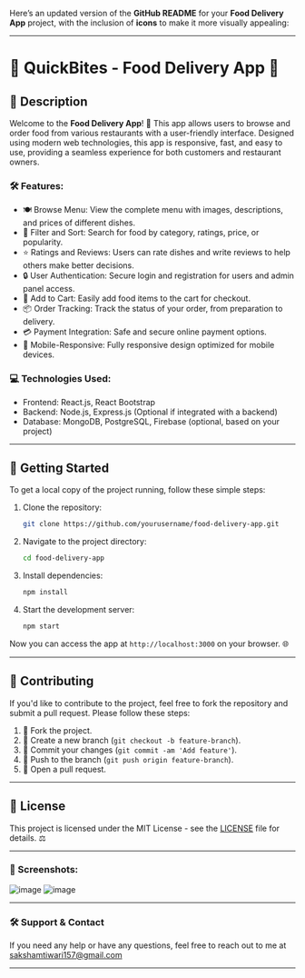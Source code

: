 Here’s an updated version of the **GitHub README** for your **Food Delivery App** project, with the inclusion of **icons** to make it more visually appealing:

---

# 🍕 QuickBites - Food Delivery App 🚗

## 📜 Description

Welcome to the **Food Delivery App**! 🍔 This app allows users to browse and order food from various restaurants with a user-friendly interface. Designed using modern web technologies, this app is responsive, fast, and easy to use, providing a seamless experience for both customers and restaurant owners.

### 🛠 Features:
- 🍽 Browse Menu: View the complete menu with images, descriptions, and prices of different dishes.
- 🔎 Filter and Sort: Search for food by category, ratings, price, or popularity.
- ⭐ Ratings and Reviews: Users can rate dishes and write reviews to help others make better decisions.
- 🔒 User Authentication: Secure login and registration for users and admin panel access.
- 🛒 Add to Cart: Easily add food items to the cart for checkout.
- 📦 Order Tracking: Track the status of your order, from preparation to delivery.
- 💳 Payment Integration: Safe and secure online payment options.
- 📱 Mobile-Responsive: Fully responsive design optimized for mobile devices.

### 💻 Technologies Used:
- Frontend: React.js, React Bootstrap
- Backend: Node.js, Express.js (Optional if integrated with a backend)
- Database: MongoDB, PostgreSQL, Firebase (optional, based on your project)

---

## 🚀 Getting Started

To get a local copy of the project running, follow these simple steps:

1. Clone the repository:
   ```bash
   git clone https://github.com/yourusername/food-delivery-app.git
   ```

2. Navigate to the project directory:
   ```bash
   cd food-delivery-app
   ```

3. Install dependencies:
   ```bash
   npm install
   ```

4. Start the development server:
   ```bash
   npm start
   ```

Now you can access the app at `http://localhost:3000` on your browser. 🌐

---

## 🤝 **Contributing**

If you'd like to contribute to the project, feel free to fork the repository and submit a pull request. Please follow these steps:

1. 🍴 Fork the project.
2. 🌿 Create a new branch (`git checkout -b feature-branch`).
3. 📝 Commit your changes (`git commit -am 'Add feature'`).
4. 🔄 Push to the branch (`git push origin feature-branch`).
5. 💬 Open a pull request.

---

## 📜 License

This project is licensed under the MIT License - see the [LICENSE](LICENSE) file for details. ⚖️

---

### 📱 Screenshots:

![image](https://github.com/user-attachments/assets/e0574b6b-e553-4383-9685-7a098ee5515f)
![image](https://github.com/user-attachments/assets/ba2d65f3-8a37-4be1-bff2-38eb4a1006c9)





---

### 🛠️ Support & Contact

If you need any help or have any questions, feel free to reach out to me at sakshamtiwari157@gmail.com

---
